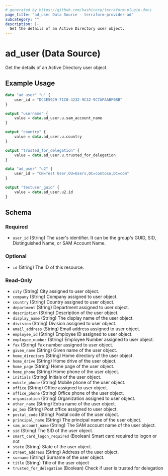 ```yaml
---
# generated by https://github.com/hashicorp/terraform-plugin-docs
page_title: "ad_user Data Source - terraform-provider-ad"
subcategory: ""
description: |-
  Get the details of an Active Directory user object.
---
```


# ad_user (Data Source)

Get the details of an Active Directory user object.

## Example Usage

```terraform
data "ad_user" "u" {
    user_id = "DC3E5929-71C0-4232-9C32-9C7AFAABF0BB"
}

output "username" {
    value = data.ad_user.u.sam_account_name
}

output "country" {
    value = data.ad_user.u.country
}

output "trusted_for_delegation" {
    value = data.ad_user.u.trusted_for_delegation
}

data "ad_user" "u2" {
    user_id = "CN=Test User,OU=Users,DC=contoso,DC=com"
}

output "testuser_guid" {
    value = data.ad_user.u2.id
}
```

<!-- schema generated by tfplugindocs -->
## Schema

### Required

- `user_id` (String) The user's identifier. It can be the group's GUID, SID, Distinguished Name, or SAM Account Name.

### Optional

- `id` (String) The ID of this resource.

### Read-Only

- `city` (String) City assigned to user object.
- `company` (String) Company assigned to user object.
- `country` (String) Country assigned to user object.
- `department` (String) Department assigned to user object.
- `description` (String) Description of the user object.
- `display_name` (String) The display name of the user object.
- `division` (String) Division assigned to user object.
- `email_address` (String) Email address assigned to user object.
- `employee_id` (String) Employee ID assigned to user object.
- `employee_number` (String) Employee Number assigned to user object.
- `fax` (String) Fax number assigned to user object.
- `given_name` (String) Given name of the user object.
- `home_directory` (String) Home directory of the user object.
- `home_drive` (String) Home drive of the user object.
- `home_page` (String) Home page of the user object.
- `home_phone` (String) Home phone of the user object.
- `initials` (String) Initials of the user object.
- `mobile_phone` (String) Mobile phone of the user object.
- `office` (String) Office assigned to user object.
- `office_phone` (String) Office phone of the user object.
- `organization` (String) Organization assigned to user object.
- `other_name` (String) Extra name of the user object.
- `po_box` (String) Post office assigned to user object.
- `postal_code` (String) Postal code of the user object.
- `principal_name` (String) The principal name of the user object.
- `sam_account_name` (String) The SAM account name of the user object.
- `sid` (String) The SID of the user object.
- `smart_card_logon_required` (Boolean) Smart card required to logon or not
- `state` (String) State of the user object.
- `street_address` (String) Address of the user object.
- `surname` (String) Surname of the user object.
- `title` (String) Title of the user object
- `trusted_for_delegation` (Boolean) Check if user is trusted for delegation


